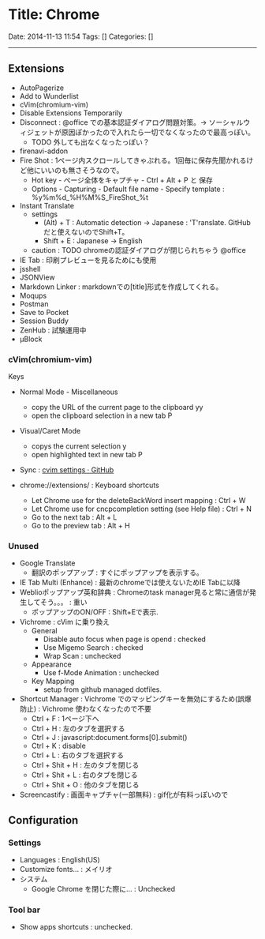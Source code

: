 # Title: Chrome

Date: 2014-11-13 11:54
Tags: []
Categories: []

---

## Extensions

* AutoPagerize
* Add to Wunderlist
* cVim(chromium-vim)
* Disable Extensions Temporarily
* Disconnect : @office での基本認証ダイアログ問題対策。-> ソーシャルウィジェットが原因ぽかったので入れたら一切でなくなったので最高っぽい。
    * TODO 外しても出なくなったっぽい？
* firenavi-addon
* Fire Shot : 1ページ内スクロールしてきゃぷれる。1回毎に保存先聞かれるけど他にいいのも無さそうなので。
    * Hot key - ページ全体をキャプチャ - Ctrl + Alt + P と 保存
    * Options - Capturing - Default file name - Specify template :
    %y%m%d_%H%M%S_FireShot_%t
* Instant Translate
    * settings
        * (Alt) + T : Automatic detection -> Japanese : 'T'ranslate. GitHubだと使えないのでShift+T。
        * Shift + E : Japanese            -> English
    * caution : TODO chromeの認証ダイアログが閉じられちゃう @office
* IE Tab : 印刷プレビューを見るためにも使用
* jsshell
* JSONView
* Markdown Linker : markdownでの[title]<url>形式を作成してくれる。
* Moqups
* Postman
* Save to Pocket
* Session Buddy
* ZenHub : 試験運用中
* μBlock

### cVim(chromium-vim)

Keys

* Normal Mode - Miscellaneous
    * copy the URL of the current page to the clipboard
            yy
    * open the clipboard selection in a new tab
            P
* Visual/Caret Mode
    * copys the current selection
            y
    * open highlighted text in new tab
            P

* Sync : [cvim settings · GitHub](https://gist.github.com/assout/e4172ddf70f52f05abe2)
* chrome://extensions/ : Keyboard shortcuts
    * Let Chrome use <C-w> for the deleteBackWord insert mapping      : Ctrl + W
    * Let Chrome use <C-n> for cncpcompletion setting (see Help file) : Ctrl + N
    * Go to the next tab                                              : Alt + L
    * Go to the preview tab                                           : Alt + H

### Unused

* Google Translate
    * 翻訳のポップアップ : すぐにポップアップを表示する。
* IE Tab Multi (Enhance) : 最新のchromeでは使えないためIE Tabに以降
* Weblioポップアップ英和辞典 : Chromeのtask manager見ると常に通信が発生してそう。。。 : 重い
    * ポップアップのON/OFF : Shift+Eで表示.
* Vichrome : cVim に乗り換え
    * General
        * Disable auto focus when page is opend : checked
        * Use Migemo Search : checked
        * Wrap Scan : unchecked
    * Appearance
        * Use f-Mode Animation : unchecked
    * Key Mapping
        * setup from github managed dotfiles.
* Shortcut Manager : Vichrome でのマッピングキーを無効にするため(誤爆防止) : Vichrome 使わなくなったので不要
    * Ctrl + F : 1ページ下へ
    * Ctrl + H : 左のタブを選択する
    * Ctrl + J : javascript:document.forms[0].submit()
    * Ctrl + K : disable
    * Ctrl + L : 右のタブを選択する
    * Ctrl + Shit + H : 左のタブを閉じる
    * Ctrl + Shit + L : 右のタブを閉じる
    * Ctrl + Shit + O : 他のタブを閉じる
* Screencastify : 画面キャプチャ(一部無料) : gif化が有料っぽいので

## Configuration

### Settings

* Languages : English(US)
* Customize fonts... : メイリオ
* システム
    * Google Chrome を閉じた際に... : Unchecked

### Tool bar

* Show apps shortcuts : unchecked.

